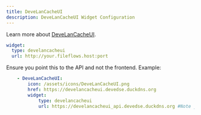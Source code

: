 ```yaml
---
title: DeveLanCacheUI
description: DeveLanCacheUI Widget Configuration
---
```


Learn more about [DeveLanCacheUI](https://github.com/devedse/DeveLanCacheUI_Backend).

```yaml
widget:
  type: develancacheui
  url: http://your.fileflows.host:port
```

Ensure you point this to the API and not the frontend. Example:

```yaml
    - DeveLanCacheUI:
        icon: /assets/icons/DeveLanCacheUI.png
        href: https://develancacheui.devedse.duckdns.org
        widget:
            type: develancacheui
            url: https://develancacheui_api.devedse.duckdns.org #Note _api here
```
